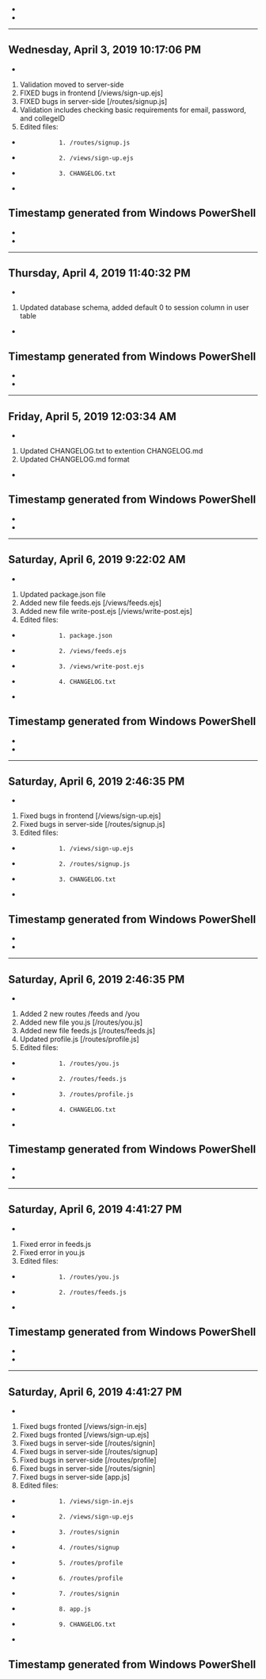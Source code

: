 *
*
---------------------------------------------------------------------------------------
Wednesday, April 3, 2019 10:17:06 PM
------------------------------------
*
1. Validation moved to server-side
2. FIXED bugs in frontend       [/views/sign-up.ejs]
3. FIXED bugs in server-side    [/routes/signup.js]
4. Validation includes checking basic requirements for email, password, and collegeID
5. Edited files: 
*                1. /routes/signup.js
*                2. /views/sign-up.ejs
*                3. CHANGELOG.txt
*
Timestamp generated from Windows PowerShell
---------------------------------------------------------------------------------------
*
*
---------------------------------------------------------------------------------------
Thursday, April 4, 2019 11:40:32 PM
------------------------------------
*
1. Updated database schema, added default 0 to session column in user table
*
Timestamp generated from Windows PowerShell
---------------------------------------------------------------------------------------
*
*
---------------------------------------------------------------------------------------
Friday, April 5, 2019 12:03:34 AM
------------------------------------
*
1. Updated CHANGELOG.txt to extention CHANGELOG.md
2. Updated CHANGELOG.md format
*
Timestamp generated from Windows PowerShell
---------------------------------------------------------------------------------------
*
*
---------------------------------------------------------------------------------------
Saturday, April 6, 2019 9:22:02 AM
------------------------------------
*
1. Updated package.json file
2. Added new file feeds.ejs         [/views/feeds.ejs]
3. Added new file write-post.ejs    [/views/write-post.ejs]
4. Edited files:
*                1. package.json
*                2. /views/feeds.ejs
*                3. /views/write-post.ejs
*                4. CHANGELOG.txt
*
Timestamp generated from Windows PowerShell
---------------------------------------------------------------------------------------
*
*
---------------------------------------------------------------------------------------
Saturday, April 6, 2019 2:46:35 PM
------------------------------------
*
1. Fixed bugs in frontend       [/views/sign-up.ejs]
2. Fixed bugs in server-side    [/routes/signup.js]
3. Edited files:
*                1. /views/sign-up.ejs
*                2. /routes/signup.js
*                3. CHANGELOG.txt
*
Timestamp generated from Windows PowerShell
---------------------------------------------------------------------------------------
*
*
---------------------------------------------------------------------------------------
Saturday, April 6, 2019 2:46:35 PM
------------------------------------
*
1. Added 2 new routes /feeds and /you
2. Added new file you.js                [/routes/you.js]
3. Added new file feeds.js              [/routes/feeds.js]
3. Updated profile.js                   [/routes/profile.js]
4. Edited files:
*                1. /routes/you.js
*                2. /routes/feeds.js
*                3. /routes/profile.js
*                4. CHANGELOG.txt
*
Timestamp generated from Windows PowerShell
---------------------------------------------------------------------------------------
*
*
---------------------------------------------------------------------------------------
Saturday, April 6, 2019 4:41:27 PM
------------------------------------
*
1. Fixed error in feeds.js
2. Fixed error in you.js
3. Edited files:
*                1. /routes/you.js
*                2. /routes/feeds.js
*
Timestamp generated from Windows PowerShell
---------------------------------------------------------------------------------------
*
*
---------------------------------------------------------------------------------------
Saturday, April 6, 2019 4:41:27 PM
------------------------------------
*
1. Fixed bugs fronted           [/views/sign-in.ejs]
2. Fixed bugs fronted           [/views/sign-up.ejs]
3. Fixed bugs in server-side    [/routes/signin]
4. Fixed bugs in server-side    [/routes/signup]
5. Fixed bugs in server-side    [/routes/profile]
6. Fixed bugs in server-side    [/routes/signin]
7. Fixed bugs in server-side    [app.js]
8. Edited files:
*                1. /views/sign-in.ejs
*                2. /views/sign-up.ejs
*                3. /routes/signin
*                4. /routes/signup
*                5. /routes/profile
*                6. /routes/profile
*                7. /routes/signin
*                8. app.js
*                9. CHANGELOG.txt
*
Timestamp generated from Windows PowerShell
---------------------------------------------------------------------------------------